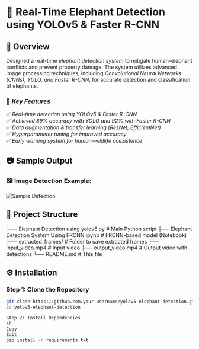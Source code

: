 # 🐘 Real-Time Elephant Detection using YOLOv5 & Faster R-CNN

## 🚀 Overview
Designed a real-time *elephant detection system* to mitigate human-elephant conflicts and prevent property damage. The system utilizes advanced image processing techniques, including *Convolutional Neural Networks (CNNs), YOLO, and Faster R-CNN*, for accurate detection and classification of elephants.

### 🔹 *Key Features*
✅ *Real-time detection using YOLOv5 & Faster R-CNN*  
✅ *Achieved 89% accuracy with YOLO and 92% with Faster R-CNN*  
✅ *Data augmentation & transfer learning (ResNet, EfficientNet)*  
✅ *Hyperparameter tuning for improved accuracy*  
✅ *Early warning system for human-wildlife coexistence*  

## 📷 Sample Output
### 🖼 Image Detection Example:
![Sample Detection](image.png)

## 📂 Project Structure
├── Elephant Detection using yolov5.py      # Main Python script
├── Elephant Detection System Using FRCNN.ipynb  # FRCNN-based model (Notebook)
├── extracted_frames/                       # Folder to save extracted frames
├── input_video.mp4                         # Input video
├── output_video.mp4                        # Output video with detections
└── README.md                               # This file


## ⚙ Installation
### Step 1: Clone the Repository
```sh
git clone https://github.com/your-username/yolov5-elephant-detection.git
cd yolov5-elephant-detection

Step 2: Install Dependencies
sh
Copy
Edit
pip install -r requirements.txt
